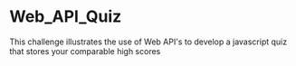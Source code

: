 # Web_API_Quiz
This challenge illustrates the use of Web API's to develop a javascript quiz that stores your comparable high scores
